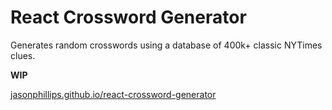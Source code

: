 # React Crossword Generator

Generates random crosswords using a database of 400k+ classic NYTimes clues.

**WIP**

[jasonphillips.github.io/react-crossword-generator](jasonphillips.github.io/react-crossword-generator)
